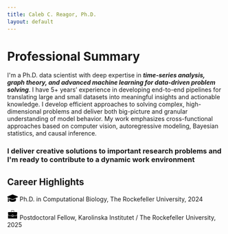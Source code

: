 ```yaml
---
title: Caleb C. Reagor, Ph.D.
layout: default
---
```


# Professional Summary
I'm a Ph.D. data scientist with deep expertise in **_time-series analysis, graph theory, and advanced machine learning for data-driven problem solving_**. I have 5+ years’ experience in developing end-to-end pipelines for translating large and small datasets into meaningful insights and actionable knowledge. I develop efficient approaches to solving complex, high-dimensional problems and deliver both big-picture and granular understanding of model behavior. My work emphasizes cross-functional approaches based on computer vision, autoregressive modeling, Bayesian statistics, and causal inference.

### I deliver creative solutions to important research problems and I'm ready to contribute to a dynamic work environment

## Career Highlights
<img src="images/grad-cap.png" alt="School" width="25"> Ph.D. in Computational Biology, The Rockefeller University, 2024

<img src="images/briefcase.jpg" alt="Work" width="25"> Postdoctoral Fellow, Karolinska Institutet / The Rockefeller University, 2025
